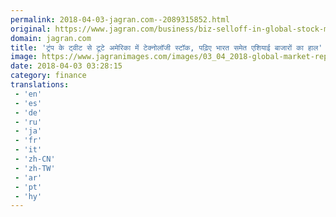 ```yaml
---
permalink: 2018-04-03-jagran.com--2089315852.html
original: https://www.jagran.com/business/biz-selloff-in-global-stock-market-market-know-what-are-triggers-for-indian-market-17768266.html
domain: jagran.com
title: 'ट्रंप के ट्वीट से टूटे अमेरिका में टेक्नोलॉजी स्टॉक, पढ़िए भारत समेत एशियाई बाजारों का हाल'
image: https://www.jagranimages.com/images/03_04_2018-global-market-report.jpg
date: 2018-04-03 03:28:15
category: finance
translations: 
 - 'en'
 - 'es'
 - 'de'
 - 'ru'
 - 'ja'
 - 'fr'
 - 'it'
 - 'zh-CN'
 - 'zh-TW'
 - 'ar'
 - 'pt'
 - 'hy'
---
```


